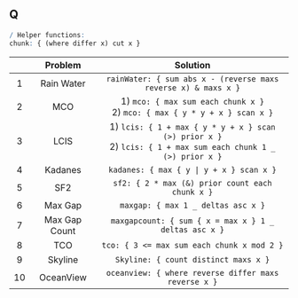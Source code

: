 ## Q

```q
/ Helper functions:
chunk: { (where differ x) cut x }
```

|       |    Problem    |                                                     Solution                                                     |
| :---: | :-----------: | :--------------------------------------------------------------------------------------------------------------: |
|   1   |  Rain Water   |                          `rainWater: { sum abs x - (reverse maxs reverse x) & maxs x }`                          |
|   2   |      MCO      |                  1) `mco: { max sum each chunk x }` <br> 2) `mco: { max { y * y + x } scan x }`                  |
|   3   |     LCIS      | 1) `lcis: { 1 + max { y * y + x } scan (>) prior x }` <br> 2) `lcis: { 1 + max sum each chunk 1 _ (>) prior x }` |
|   4   |    Kadanes    |                                     `kadanes: { max { y \| y + x } scan x }`                                     |
|   5   |      SF2      |                                 `sf2: { 2 * max (&) prior count each chunk x }`                                  |
|   6   |    Max Gap    |                                        `maxgap: { max 1 _ deltas asc x }`                                        |
|   7   | Max Gap Count |                              `maxgapcount: { sum { x = max x } 1 _ deltas asc x }`                               |
|   8   |      TCO      |                                    `tco: { 3 <= max sum each chunk x mod 2 }`                                    |
|   9   |    Skyline    |                                       `Skyline: { count distinct maxs x }`                                       |
|  10   |   OceanView   |                               `oceanview: { where reverse differ maxs reverse x }`                               |
